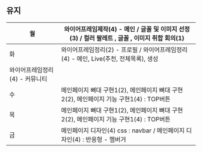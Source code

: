 ## 유지

| 월 | 와이어프레임제작(4) - 메인 /  글꼴 및 이미지 선정(3) / 컬러 팔레트 , 글꼴 , 이미지 취합 회의(1) |
| --- | --- |
| 화 | 와이어프레임정리(2) - 프로필 / 와이어프레임정리(4) - 메인, Live(추천, 전체목록), 생성
 와이어프레임정리(4) - 커뮤니티 |
| 수 | 메인페이지 뼈대 구현1(2), 메인페이지 뼈대 구현2(2), 메인페이지 기능 구현1(4) : TOP버튼 |
| 목 | 메인페이지 뼈대 구현1(2), 메인페이지 뼈대 구현2(2), 메인페이지 기능 구현1(4) : TOP버튼 |
| 금 | 메인페이지 디자인(4) css : navbar / 메인페이지 디자인(4) : 반응형 - 햄버거 |